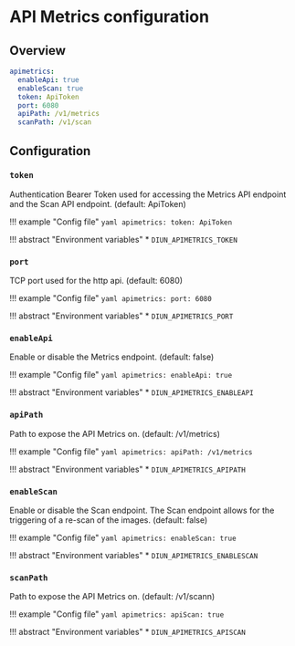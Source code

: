 # API Metrics configuration

## Overview

```yaml
apimetrics:
  enableApi: true
  enableScan: true
  token: ApiToken
  port: 6080
  apiPath: /v1/metrics
  scanPath: /v1/scan
```

## Configuration

### `token`

Authentication Bearer Token used for accessing the Metrics API endpoint and the Scan API endpoint. (default: ApiToken)

!!! example "Config file"
    ```yaml
    apimetrics:
      token: ApiToken
    ```

!!! abstract "Environment variables"
    * `DIUN_APIMETRICS_TOKEN`

### `port`

TCP port used for the http api.  (default: 6080)

!!! example "Config file"
    ```yaml
    apimetrics:
      port: 6080
    ```

!!! abstract "Environment variables"
    * `DIUN_APIMETRICS_PORT`

### `enableApi`

Enable or disable the Metrics endpoint. (default: false)

!!! example "Config file"
    ```yaml
    apimetrics:
      enableApi: true
    ```

!!! abstract "Environment variables"
    * `DIUN_APIMETRICS_ENABLEAPI`

### `apiPath`

Path to expose the API Metrics on. (default: /v1/metrics)

!!! example "Config file"
    ```yaml
    apimetrics:
      apiPath: /v1/metrics
    ```

!!! abstract "Environment variables"
    * `DIUN_APIMETRICS_APIPATH`

### `enableScan`

Enable or disable the Scan endpoint.  The Scan endpoint allows for the triggering of a re-scan of the images. (default: false)

!!! example "Config file"
    ```yaml
    apimetrics:
      enableScan: true
    ```

!!! abstract "Environment variables"
    * `DIUN_APIMETRICS_ENABLESCAN`

### `scanPath`

Path to expose the API Metrics on. (default: /v1/scann)

!!! example "Config file"
    ```yaml
    apimetrics:
      apiScan: true
    ```

!!! abstract "Environment variables"
    * `DIUN_APIMETRICS_APISCAN`
